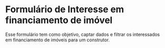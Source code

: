 # Formulário de Interesse em financiamento de imóvel

Esse formulário tem como objetivo, captar dados e filtrar os interessados em financiamento de imóveis para um construtor.